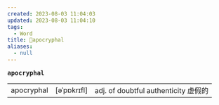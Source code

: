 ```yaml
---
created: 2023-08-03 11:04:03
updated: 2023-08-03 11:04:10
tags:
  - Word
title: 📖apocryphal
aliases:
  - null
---
```


<pre><strong>apocryphal</strong></pre>
|   |   |   |
|---|---|---|
|apocryphal|[əˈpɒkrɪfl]|adj. of doubtful authenticity 虚假的|